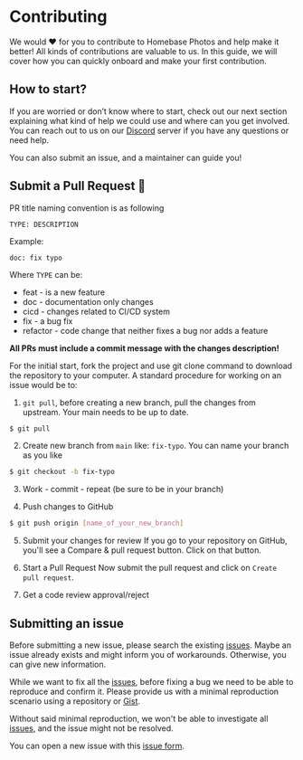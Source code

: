 # Contributing

We would ❤️ for you to contribute to Homebase Photos and help make it better! All kinds of contributions are valuable to us. In this guide, we will cover how you can quickly onboard and make your first contribution.

## How to start?

If you are worried or don’t know where to start, check out our next section explaining what kind of help we could use and where can you get involved. You can reach out to us on our [Discord](<INSERT DISCORD LINK>) server if you have any questions or need help.

You can also submit an issue, and a maintainer can guide you!

## Submit a Pull Request 🚀

PR title naming convention is as following

`TYPE: DESCRIPTION`

Example:

```
doc: fix typo
```

Where `TYPE` can be:

- feat - is a new feature
- doc - documentation only changes
- cicd - changes related to CI/CD system
- fix - a bug fix
- refactor - code change that neither fixes a bug nor adds a feature

**All PRs must include a commit message with the changes description!**

For the initial start, fork the project and use git clone command to download the repository to your computer. A standard procedure for working on an issue would be to:

1. `git pull`, before creating a new branch, pull the changes from upstream. Your main needs to be up to date.

```bash
$ git pull
```

2. Create new branch from `main` like: `fix-typo`. You can name your branch as you like

```bash
$ git checkout -b fix-typo
```

3. Work - commit - repeat (be sure to be in your branch)

4. Push changes to GitHub

```bash
$ git push origin [name_of_your_new_branch]
```

5. Submit your changes for review If you go to your repository on GitHub, you'll see a Compare & pull request button. Click on that button.

6. Start a Pull Request Now submit the pull request and click on `Create pull request`.

7. Get a code review approval/reject

## Submitting an issue

Before submitting a new issue, please search the existing [issues](https://github.com/homebase-id/photo-app/issues). Maybe an issue already exists and might inform you of workarounds. Otherwise, you can give new information.

While we want to fix all the [issues](https://github.com/homebase-id/photo-app/issues), before fixing a bug we need to be able to reproduce and confirm it. Please provide us with a minimal reproduction scenario using a repository or [Gist](https://gist.github.com/).

Without said minimal reproduction, we won't be able to investigate all [issues](https://github.com/homebase-id/photo-app/issues), and the issue might not be resolved.

You can open a new issue with this [issue form](https://github.com/homebase-id/photo-app/issues/new).
